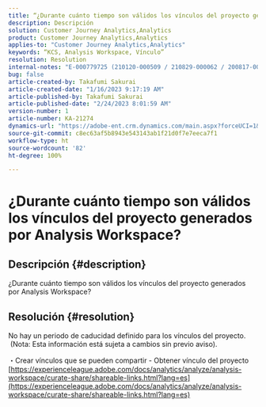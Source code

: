```yaml
---
title: “¿Durante cuánto tiempo son válidos los vínculos del proyecto generados por Analysis Workspace?”
description: Descripción
solution: Customer Journey Analytics,Analytics
product: Customer Journey Analytics,Analytics
applies-to: "Customer Journey Analytics,Analytics"
keywords: “KCS, Analysis Workspace, Vínculo”
resolution: Resolution
internal-notes: "E-000779725 (210120-000509 / 210829-000062 / 200817-000457 / 190620-000374)"
bug: false
article-created-by: Takafumi Sakurai
article-created-date: "1/16/2023 9:17:19 AM"
article-published-by: Takafumi Sakurai
article-published-date: "2/24/2023 8:01:59 AM"
version-number: 1
article-number: KA-21274
dynamics-url: "https://adobe-ent.crm.dynamics.com/main.aspx?forceUCI=1&pagetype=entityrecord&etn=knowledgearticle&id=6625a38d-7e95-ed11-aad1-6045bd006239"
source-git-commit: c8ec63af5b8943e543143ab1f21d0f7e7eeca7f1
workflow-type: ht
source-wordcount: '82'
ht-degree: 100%

---
```


# ¿Durante cuánto tiempo son válidos los vínculos del proyecto generados por Analysis Workspace?

## Descripción {#description}

¿Durante cuánto tiempo son válidos los vínculos del proyecto generados por Analysis Workspace?

## Resolución {#resolution}


No hay un periodo de caducidad definido para los vínculos del proyecto.  (Nota: Esta información está sujeta a cambios sin previo aviso).

・Crear vínculos que se pueden compartir - Obtener vínculo del proyecto
[https://experienceleague.adobe.com/docs/analytics/analyze/analysis-workspace/curate-share/shareable-links.html?lang=es](https://experienceleague.adobe.com/docs/analytics/analyze/analysis-workspace/curate-share/shareable-links.html?lang=es)
